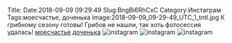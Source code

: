 Title:
Date:2018-09-09 09:29:49
Slug:BngBi6RhCxC
Category:Инстаграм
Tags:моесчастье, доченька
image:2018-09-09_09-29-49_UTC_1_tntl.jpg
К грибному сезону готовы! 
Грибов не нашли,  так хоть  фотосессия удалась!  [моесчастье]({tag}моесчастье) [доченька]({tag}доченька)
![instagram]({attach}images/2018-09-09_09-29-49_UTC_1.jpg)
![instagram]({attach}images/2018-09-09_09-29-49_UTC_2.jpg)
![instagram]({attach}images/2018-09-09_09-29-49_UTC_3.jpg)
